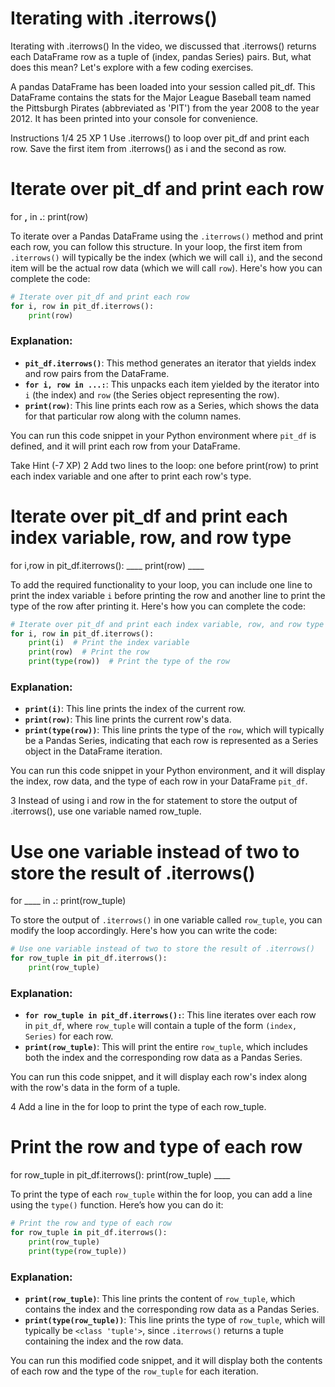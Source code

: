 # Iterating with .iterrows()

Iterating with .iterrows()
In the video, we discussed that .iterrows() returns each DataFrame row as a tuple of (index, pandas Series) pairs. But, what does this mean? Let's explore with a few coding exercises.

A pandas DataFrame has been loaded into your session called pit_df. This DataFrame contains the stats for the Major League Baseball team named the Pittsburgh Pirates (abbreviated as 'PIT') from the year 2008 to the year 2012. It has been printed into your console for convenience.

Instructions 1/4
25 XP
1
Use .iterrows() to loop over pit_df and print each row. Save the first item from .iterrows() as i and the second as row.
# Iterate over pit_df and print each row
for ____,____ in ____.____:
    print(row)

To iterate over a Pandas DataFrame using the `.iterrows()` method and print each row, you can follow this structure. In your loop, the first item from `.iterrows()` will typically be the index (which we will call `i`), and the second item will be the actual row data (which we will call `row`). Here's how you can complete the code:

```python
# Iterate over pit_df and print each row
for i, row in pit_df.iterrows():
    print(row)
```

### Explanation:
- **`pit_df.iterrows()`**: This method generates an iterator that yields index and row pairs from the DataFrame.
- **`for i, row in ...:`**: This unpacks each item yielded by the iterator into `i` (the index) and `row` (the Series object representing the row).
- **`print(row)`**: This line prints each row as a Series, which shows the data for that particular row along with the column names. 

You can run this code snippet in your Python environment where `pit_df` is defined, and it will print each row from your DataFrame.

Take Hint (-7 XP)
2
Add two lines to the loop: one before print(row) to print each index variable and one after to print each row's type.
# Iterate over pit_df and print each index variable, row, and row type
for i,row in pit_df.iterrows():
    ____
    print(row)
    ____

To add the required functionality to your loop, you can include one line to print the index variable `i` before printing the row and another line to print the type of the row after printing it. Here's how you can complete the code:

```python
# Iterate over pit_df and print each index variable, row, and row type
for i, row in pit_df.iterrows():
    print(i)  # Print the index variable
    print(row)  # Print the row
    print(type(row))  # Print the type of the row
```

### Explanation:
- **`print(i)`**: This line prints the index of the current row.
- **`print(row)`**: This line prints the current row's data.
- **`print(type(row))`**: This line prints the type of the `row`, which will typically be a Pandas Series, indicating that each row is represented as a Series object in the DataFrame iteration. 

You can run this code snippet in your Python environment, and it will display the index, row data, and the type of each row in your DataFrame `pit_df`.

3
Instead of using i and row in the for statement to store the output of .iterrows(), use one variable named row_tuple.
# Use one variable instead of two to store the result of .iterrows()
for ____ in ____.____:
    print(row_tuple)

To store the output of `.iterrows()` in one variable called `row_tuple`, you can modify the loop accordingly. Here's how you can write the code:

```python
# Use one variable instead of two to store the result of .iterrows()
for row_tuple in pit_df.iterrows():
    print(row_tuple)
```

### Explanation:
- **`for row_tuple in pit_df.iterrows():`**: This line iterates over each row in `pit_df`, where `row_tuple` will contain a tuple of the form `(index, Series)` for each row.
- **`print(row_tuple)`**: This will print the entire `row_tuple`, which includes both the index and the corresponding row data as a Pandas Series.

You can run this code snippet, and it will display each row's index along with the row's data in the form of a tuple.


4
Add a line in the for loop to print the type of each row_tuple.
# Print the row and type of each row
for row_tuple in pit_df.iterrows():
    print(row_tuple)
    ____

To print the type of each `row_tuple` within the for loop, you can add a line using the `type()` function. Here’s how you can do it:

```python
# Print the row and type of each row
for row_tuple in pit_df.iterrows():
    print(row_tuple)
    print(type(row_tuple))
```

### Explanation:
- **`print(row_tuple)`**: This line prints the content of `row_tuple`, which contains the index and the corresponding row data as a Pandas Series.
- **`print(type(row_tuple))`**: This line prints the type of `row_tuple`, which will typically be `<class 'tuple'>`, since `.iterrows()` returns a tuple containing the index and the row data. 

You can run this modified code snippet, and it will display both the contents of each row and the type of the `row_tuple` for each iteration.